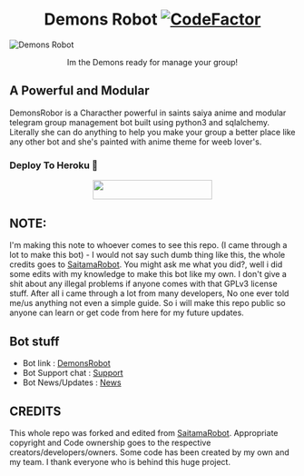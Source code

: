 <center>
  <h1> 
    Demons Robot <a href="https://www.codefactor.io/repository/github/idzero23/saintaries"><img src="https://www.codefactor.io/repository/github/idzero23/saintaries/badge?s=745e055fa302e5a4447c78cc7209bfcac5798841" alt="CodeFactor" /></a>
  </h1>
</center>

![Demons Robot](https://telegra.ph/file/a5cfc61a3e01629c690d5.jpg)



<p>
  <center>
   Im the Demons ready for manage your group!
  </center>
</p>



## A Powerful and Modular

DemonsRobor is a Characther powerful in saints saiya anime and modular telegram group management bot built using python3 and sqlalchemy. Literally she can do anything to help you make your group a better place like any other bot and she's painted with anime theme for weeb lover's.

### Deploy To Heroku 📡</h4>

<p align="center"><a href="https://heroku.com/deploy?template=https://github.com/ridhoajaaa/DemonsRobot"> <img src="https://img.shields.io/badge/Deploy%20To%20Heroku-blueviolet?style=for-the-badge&logo=heroku" width="210" height="34.45"/></a></p>

## NOTE:

  I'm making this note to whoever comes to see this repo. (I came through a lot to make this bot) - I would not say such dumb thing like this, the whole credits goes to [SaitamaRobot](https://github.com/AnimeKaizoku/SaitamaRobot). You might ask me what you did?, well i did some edits with my knowledge to make this bot like my own. I don't give a shit about any illegal problems if anyone comes with that GPLv3 license stuff. After all i came through a lot from many developers, No one ever told me/us anything not even a simple guide. So i will make this repo public so anyone can learn or get code from here for my future updates.
## Bot stuff

* Bot link : [DemonsRobot](https://t.me/demoonsssss_bot)
* Bot Support chat : [Support](https://t.me/demonszxx)
* Bot News/Updates : [News](https://t.me/IDZEROID)

## CREDITS

This whole repo was forked and edited from [SaitamaRobot](https://github.com/AnimeKaizoku/SaitamaRobot). 
Appropriate copyright and Code ownership goes to the respective creators/developers/owners.
Some code has been created by my own and my team.
I thank everyone who is behind this huge project. 
